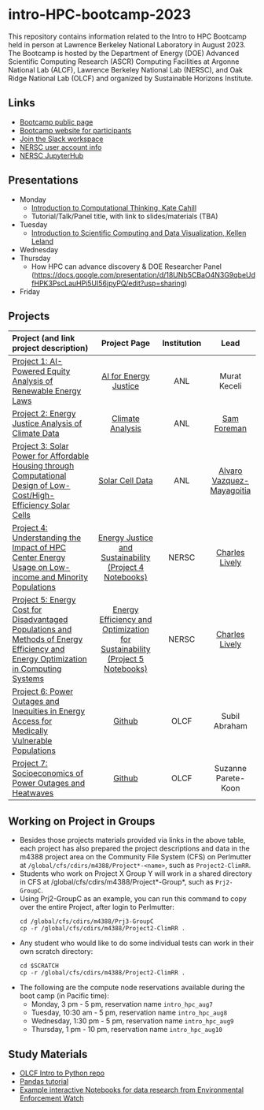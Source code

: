 # intro-HPC-bootcamp-2023
This repository contains information related to the Intro to HPC Bootcamp held in person at Lawrence Berkeley National Laboratory in August 2023. The Bootcamp is hosted by the Department of Energy (DOE) Advanced Scientific Computing Research (ASCR) Computing Facilities at Argonne National Lab (ALCF), Lawrence Berkeley National Lab (NERSC), and Oak Ridge National Lab (OLCF) and organized by Sustainable Horizons Institute.

## Links

* [Bootcamp public page](https://shinstitute.org/intro-to-hpc-bootcamp/)
* [Bootcamp website for participants](https://shinstitute.org/energy-justice-bootcamp-2023/)
* [Join the Slack workspace](https://join.slack.com/t/introtohpcbootcamp/shared_invite/zt-1zib8v8o7-YScKtNaFBoLif2EvdhcYcQ)
* [NERSC user account info](https://docs.google.com/document/d/1LgeRCeqpROkfsQ7hmnPJTmRwooHJkpSRXkFxQr0hQhw/)
* [NERSC JupyterHub](https://jupyter.nersc.gov)

## Presentations
* Monday
  * [Introduction to Computational Thinking, Kate Cahill](https://github.com/NERSC/intro-HPC-bootcamp-2023/blob/main/Presentations/CompThink-new%20template.pdf)
  * Tutorial/Talk/Panel title, with link to slides/materials (TBA)
* Tuesday
  * [Introduction to Scientific Computing and Data Visualization, Kellen Leland](https://github.com/kellenrl/hpcbootcamp_sc_dv_intro)
* Wednesday
* Thursday
  * How HPC can advance discovery & DOE Researcher Panel (https://docs.google.com/presentation/d/18UNb5CBaO4N3G9qbeUdfHPK3PscLauHPi5UI56jpyPQ/edit?usp=sharing)
* Friday
  
## Projects
| **Project (and link project description)**                                                                                                                                                                                                                                    | Project Page                                                                              | Institution              | **Lead**                                      |
|:----------------------------------------------------------------------------------------------------------------------------------------------------------------------------------------------------------------------------------------------------------------------------- |:-----------------------------------------------------------------------------------------:|:------------------------:|:---------------------------------------------:|
| [Project 1: AI-Powered Equity Analysis of Renewable Energy Laws](https://shinstitute.org/ai-powered-equity-analysis-of-renewable-energy-laws/)                                                                                                                                           | [AI for Energy Justice](https://github.com/AI4EnergyJustice/Tutorials)                                                                                      | ANL                      | Murat Keceli                                  |
| [Project 2: Energy Justice Analysis of Climate Data](https://shinstitute.org/energy-justice-analysis-of-climate-data/)                                                                                                                                                                   | [Climate Analysis](https://saforem2.github.io/climate-analysis)                           | ANL                      | [Sam Foreman](https://samforeman.me)          |
| [Project 3: Solar Power for Affordable Housing through Computational Design of Low-Cost/High-Efficiency Solar Cells](https://shinstitute.org/solar-power-for-affordable-housing-through-computational-design-of-low-cost-high-efficiency-solar-cells/)                                   | [Solar Cell Data](https://github.com/alvarovm/solarcelldata)                                                                                      | ANL                      | [Alvaro Vazquez-Mayagoitia](https://github.com/alvarovm)                     |
| [Project 4: Understanding the Impact of HPC Center Energy Usage on Low-income and Minority Populations](https://shinstitute.org/understanding-the-impact-of-hpc-center-energy-usage-on-low-income-and-minority-populations/)                                                             |  [Energy Justice and Sustainability](https://sites.google.com/lbl.gov/nerschpcbootcamp2023/nerscenergyjustice2023) [(Project 4 Notebooks)](https://github.com/NERSC/intro-HPC-bootcamp-2023/tree/main/Project4)                                                                                                                                                       | NERSC                    | [Charles Lively](http://nersc.gov/charles-lively)                                  |
| [Project 5: Energy Cost for Disadvantaged Populations and Methods of Energy Efficiency and Energy Optimization in Computing Systems](https://shinstitute.org/energy-cost-for-disadvantaged-populations-and-methods-of-energy-efficiency-and-energy-optimization-in-computing-systems/)   | [Energy Efficiency and Optimization for Sustainability](https://sites.google.com/lbl.gov/nerschpcbootcamp2023/nerscenergyjustice2023) [(Project 5 Notebooks)](https://github.com/NERSC/intro-HPC-bootcamp-2023/tree/main/Project5)                                                                                      | NERSC                    | [Charles Lively](http://nersc.gov/charles-lively)                                |
| [Project 6: Power Outages and Inequities in Energy Access for Medically Vulnerable Populations](https://shinstitute.org/power-outages-and-inequities-in-energy-access-for-medically-vulnerable-populations/)                                                                             | [Github](https://github.com/secondspass/power_outages_medically_vulnerable_populations/)  | OLCF                     | Subil Abraham                                 |
| [Project 7: Socioeconomics of Power Outages and Heatwaves](https://shinstitute.org/socioeconomics-of-power-outages-and-heatwaves/)                                                                                                                                                       | [Github](https://github.com/suzannepk/power_outages_socioeconomics-)                      | OLCF                     | Suzanne Parete-Koon                           |

## Working on Project in Groups

* Besides those projects materials provided via links in the above table, each project has also prepared the project descriptions and data in the m4388 project area on the Community File System (CFS) on Perlmutter at `/global/cfs/cdirs/m4388/Project*-<name>`, such as `Project2-ClimRR`.
* Students who work on Project X Group Y will work in a shared directory in CFS at /global/cfs/cdirs/m4388/Project*-Group*, such as `Prj2-GroupC`.
* Using Prj2-GroupC as an example, you can run this command to copy over the entire Project, after login to Perlmutter:
  ```
  cd /global/cfs/cdirs/m4388/Prj3-GroupC
  cp -r /global/cfs/cdirs/m4388/Project2-ClimRR .
  ```
* Any student who would like to do some individual tests can work in their own scratch directory:
  ```
  cd $SCRATCH
  cp -r /global/cfs/cdirs/m4388/Project2-ClimRR .
  ```
* The following are the compute node reservations available during the boot camp (in Pacific time):
  * Monday, 3 pm - 5 pm, reservation name `intro_hpc_aug7`
  * Tuesday, 10:30 am - 5 pm, reservation name `intro_hpc_aug8`
  * Wednesday, 1:30 pm - 5 pm, reservation name `intro_hpc_aug9`
  * Thursday, 1 pm - 10 pm, reservation name `intro_hpc_aug10`

## Study Materials

* [OLCF Intro to Python repo](https://github.com/olcf/foundational_hpc_skills/tree/master/intro_to_python)
* [Pandas tutorial](https://www.activestate.com/resources/quick-reads/what-is-pandas-in-python-everything-you-need-to-know/)
* [Example interactive Notebooks for data research from Environmental Enforcement Watch](https://www.environmentalenforcementwatch.org/data/notebooks)
